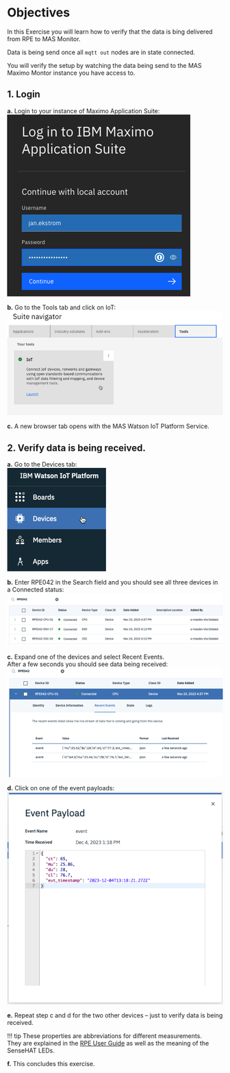 # Objectives
In this Exercise you will learn how to verify that the data is bing delivered from RPE to MAS Monitor.

Data is being send once all `mqtt out` nodes are in state connected.

You will verify the setup by watching the data being send to the MAS Maximo Montor instance you have access to.

## 1. Login
**a.** Login to your instance of Maximo Application Suite:</br>
![MAS Login](img/verify_rpe_01.png)

**b.** Go to the Tools tab and click on IoT:</br>
![Launch IoT](img/verify_rpe_02.png)

**c.** A new browser tab opens with the MAS Watson IoT Platform Service. 
 
## 2. Verify data is being received.
**a.** Go to the Devices tab:</br>
![IoT Devices](img/verify_rpe_03.png)

**b.** Enter RPE042 in the Search field and you should see all three devices in a Connected status:
![IoT RPE Devices](img/verify_rpe_04.png)

**c.** Expand one of the devices and select Recent Events.</br>
After a few seconds you should see data being received:</br>
![IoT RPE data](img/verify_rpe_05.png)

**d.** Click on one of the event payloads:</br>
![IoT RPE data](img/verify_rpe_06.png)

**e.** Repeat step c and d for the two other devices – just to verify data is being received.

!!! tip
    These properties are abbreviations for different measurements.</br>
    They are explained in the [RPE User Guide](user_guide.md) as well as the meaning of the SenseHAT LEDs.

**f.** This concludes this exercise.

